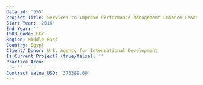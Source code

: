 ```yaml
---
data_id: '555'
Project Title: Services to Improve Performance Management Enhance Learning and Evaluation
Start Year: '2016'
End Year: ''
ISO3 Code: EGY
Region: Middle East
Country: Egypt
Client/ Donor: U.S. Agency for International Development
Is Current Project? (true/false): ''
Practice Area:
  - ''
Contract Value USD: '373389.00'
---
```

